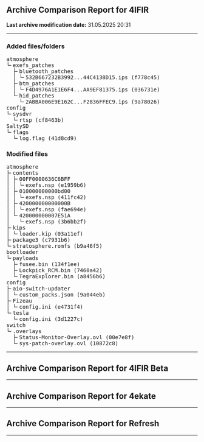 <h2>Archive Comparison Report for <b>4IFIR</b></h2><b>Last archive modification date:</b> 31.05.2025 20:31<hr>

<h3>Added files/folders</h3>
<pre>atmosphere
└╴exefs_patches
  ├╴bluetooth_patches
  │ └╴532B667232B3992...44C4138D15.ips (f778c45)
  ├╴btm_patches
  │ └╴F4D4976A1E1E6F4...AA9EF81375.ips (036731e)
  └╴hid_patches
    └╴2ABBA006E9E162C...F2836FFEC9.ips (9a78026)
config
└╴sysdvr
  └╴rtsp (cf8463b)
SaltySD
└╴flags
  └╴log.flag (41d8cd9)
</pre>
<h3>Modified files</h3>
<pre>atmosphere
├╴contents
│ ├╴00FF0000636C6BFF
│ │ └╴exefs.nsp (e1959b6)
│ ├╴010000000000bd00
│ │ └╴exefs.nsp (411fc42)
│ ├╴420000000000000B
│ │ └╴exefs.nsp (fae694e)
│ └╴420000000007E51A
│   └╴exefs.nsp (3b6bb2f)
├╴kips
│ └╴loader.kip (03a11ef)
├╴package3 (c7931b6)
└╴stratosphere.romfs (b9a46f5)
bootloader
└╴payloads
  ├╴fusee.bin (134f1ee)
  ├╴Lockpick_RCM.bin (7460a42)
  └╴TegraExplorer.bin (a8456b6)
config
├╴aio-switch-updater
│ └╴custom_packs.json (9a044eb)
├╴Fizeau
│ └╴config.ini (e4731f4)
└╴tesla
  └╴config.ini (3d1227c)
switch
└╴.overlays
  ├╴Status-Monitor-Overlay.ovl (00e7e8f)
  └╴sys-patch-overlay.ovl (10872c8)
</pre>
<hr>

<h2>Archive Comparison Report for <b>4IFIR Beta</b></h2><hr>

<h2>Archive Comparison Report for <b>4ekate</b></h2><hr>

<h2>Archive Comparison Report for <b>Refresh</b></h2><hr>

